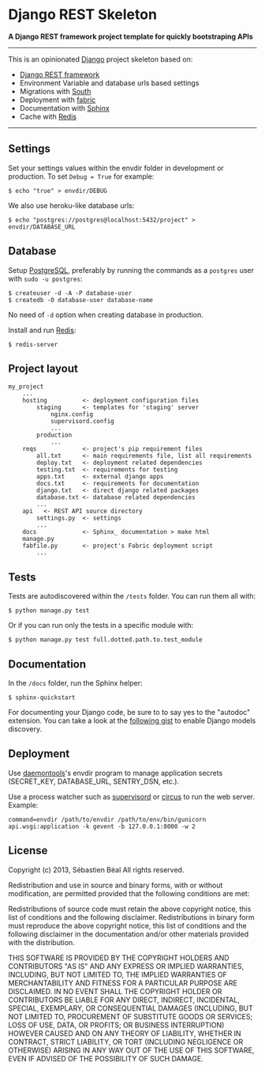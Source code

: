 Django REST Skeleton
====================

**A Django REST framework project template for quickly bootstraping APIs**

---

This is an opinionated [Django][django] project skeleton based on:

* [Django REST framework][django-rest-framework]
* Environment Variable and database urls based settings
* Migrations with [South][south]
* Deployment with [fabric][fabric]
* Documentation with [Sphinx][sphinx]
* Cache with [Redis][redis]

---

Settings
--------

Set your settings values within the envdir folder in development or
production. To set `Debug = True` for example:

    $ echo "true" > envdir/DEBUG

We also use heroku-like database urls:

    $ echo "postgres://postgres@localhost:5432/project" > envdir/DATABASE_URL

Database
--------

Setup [PostgreSQL][postgresql], preferably by running the commands as a
`postgres` user with `sudo -u postgres`:

    $ createuser -d -A -P database-user
    $ createdb -O database-user database-name

No need of `-d` option when creating database in production.

Install and run [Redis][redis]:

    $ redis-server


Project layout
--------------

    my_project
        ...
        hosting          <- deployment configuration files
            staging      <- templates for 'staging' server
                nginx.config
                supervisord.config
                ...
            production
                ...
        reqs             <- project's pip requirement files
            all.txt      <- main requirements file, list all requirements
            deploy.txt   <- deployment related dependencies
            testing.txt  <- requirements for testing
            apps.txt     <- external django apps
            docs.txt     <- requirements for documentation
            django.txt   <- direct django related packages
            database.txt <- database related dependencies
            ...
        api   <- REST API source directory
            settings.py  <- settings
            ...
        docs             <- Sphinx_ documentation > make html
        manage.py
        fabfile.py       <- project's Fabric deployment script
            ...

Tests
-----

Tests are autodiscovered within the `/tests` folder. You can run them all with:

    $ python manage.py test

Or if you can run only the tests in a specific module with:

    $ python manage.py test full.dotted.path.to.test_module


Documentation
-------------

In the `/docs` folder, run the Sphinx helper:

    $ sphinx-quickstart

For documenting your Django code, be sure to to say yes to the "autodoc"
extension. You can take a look at the [following gist][sphinx-conf-gist]
to enable Django models discovery.

Deployment
----------

Use [daemontools]'s envdir program to manage application secrets
(SECRET_KEY, DATABASE_URL, SENTRY_DSN, etc.).

Use a process watcher such as [supervisord] or [circus] to run the web
server. Example:

    command=envdir /path/to/envdir /path/to/env/bin/gunicorn api.wsgi:application -k gevent -b 127.0.0.1:8000 -w 2


License
-------

Copyright (c) 2013, Sébastien Béal
All rights reserved.

Redistribution and use in source and binary forms, with or without
modification, are permitted provided that the following conditions are met:

Redistributions of source code must retain the above copyright notice, this
list of conditions and the following disclaimer.
Redistributions in binary form must reproduce the above copyright notice, this
list of conditions and the following disclaimer in the documentation and/or
other materials provided with the distribution.

THIS SOFTWARE IS PROVIDED BY THE COPYRIGHT HOLDERS AND CONTRIBUTORS "AS IS" AND
ANY EXPRESS OR IMPLIED WARRANTIES, INCLUDING, BUT NOT LIMITED TO, THE IMPLIED
WARRANTIES OF MERCHANTABILITY AND FITNESS FOR A PARTICULAR PURPOSE ARE
DISCLAIMED. IN NO EVENT SHALL THE COPYRIGHT HOLDER OR CONTRIBUTORS BE LIABLE
FOR ANY DIRECT, INDIRECT, INCIDENTAL, SPECIAL, EXEMPLARY, OR CONSEQUENTIAL
DAMAGES (INCLUDING, BUT NOT LIMITED TO, PROCUREMENT OF SUBSTITUTE GOODS OR
SERVICES; LOSS OF USE, DATA, OR PROFITS; OR BUSINESS INTERRUPTION) HOWEVER
CAUSED AND ON ANY THEORY OF LIABILITY, WHETHER IN CONTRACT, STRICT LIABILITY,
OR TORT (INCLUDING NEGLIGENCE OR OTHERWISE) ARISING IN ANY WAY OUT OF THE USE
OF THIS SOFTWARE, EVEN IF ADVISED OF THE POSSIBILITY OF SUCH DAMAGE.

[django]: https://www.djangoproject.com/
[django-rest-framework]: http://django-rest-framework.org/
[south]: http://south.aeracode.org/
[fabric]: http://fabfile.org/
[sphinx]: http://sphinx.pocoo.org/
[sphinx-conf-gist]: http://gist.github.com/sebastibe/4450508
[supervisord]: http://supervisord.org/
[markdown]: http://pypi.python.org/pypi/Markdown/
[postgresql]: http://www.postgresql.org/
[redis]: http://redis.io/
[daemontools]: http://cr.yp.to/daemontools.html
[circus]: http://circus.readthedocs.org/
